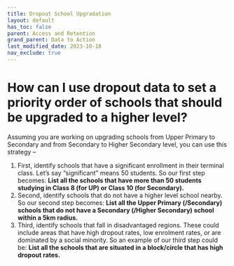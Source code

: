 ```yaml
---
title: Dropout School Upgradation
layout: default
has_toc: false
parent: Access and Retention
grand_parent: Data to Action
last_modified_date: 2023-10-18
nav_exclude: true
---
```


# How can I use dropout data to set a priority order of schools that should be upgraded to a higher level?

Assuming you are working on upgrading schools from Upper Primary to Secondary and from Secondary to Higher Secondary level, you can use this strategy –
1. First, identify schools that have a significant enrollment in their terminal class. Let’s say “significant” means 50 students. So our first step becomes: **List all the schools that have more than 50 students studying in Class 8 (for UP) or Class 10 (for Secondary).**
2. Second, identify schools that do not have a higher level school nearby. So our second step becomes: **List all the Upper Primary (/Secondary) schools that do not have a Secondary (/Higher Secondary) school within a 5km radius.**
3. Third, identify schools that fall in disadvantaged regions. These could include areas that have high dropout rates, low enrolment rates, or are dominated by a social minority. So an example of our third step could be: **List all the schools that are situated in a block/circle that has high dropout rates.**